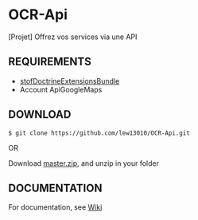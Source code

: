 # OCR-Api
[Projet] Offrez vos services via une API

## REQUIREMENTS

* [stofDoctrineExtensionsBundle](https://github.com/stof/StofDoctrineExtensionsBundle)
* Account ApiGoogleMaps

## DOWNLOAD

```
$ git clone https://github.com/lew13010/OCR-Api.git
```

OR

Download [master.zip](https://github.com/lew13010/OCR-Api/archive/master.zip), and unzip in your folder

## DOCUMENTATION

For documentation, see [Wiki](https://github.com/lew13010/OCR-Api.wiki.git)

